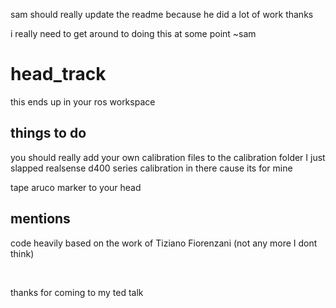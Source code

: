 sam should really update the readme because he did a lot of work thanks 

i really need to get around to doing this at some point ~sam

<h1>head_track</h1>

this ends up in your ros workspace

<h2>things to do</h2>

you should really add your own calibration files to the calibration folder I just slapped realsense d400 series calibration in there cause its for mine

tape aruco marker to your head

<h2>mentions</h2>

code heavily based on the work of  Tiziano Fiorenzani (not any more I dont think)


<br />


thanks for coming to my ted talk
